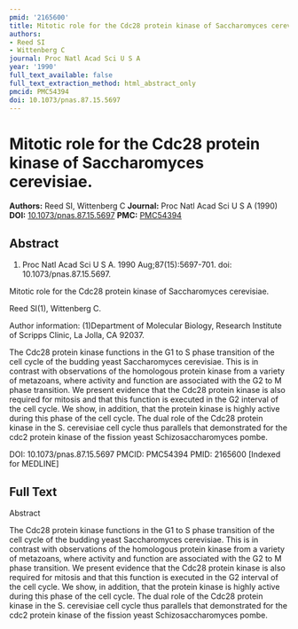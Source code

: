 ```yaml
---
pmid: '2165600'
title: Mitotic role for the Cdc28 protein kinase of Saccharomyces cerevisiae.
authors:
- Reed SI
- Wittenberg C
journal: Proc Natl Acad Sci U S A
year: '1990'
full_text_available: false
full_text_extraction_method: html_abstract_only
pmcid: PMC54394
doi: 10.1073/pnas.87.15.5697
---
```


# Mitotic role for the Cdc28 protein kinase of Saccharomyces cerevisiae.
**Authors:** Reed SI, Wittenberg C
**Journal:** Proc Natl Acad Sci U S A (1990)
**DOI:** [10.1073/pnas.87.15.5697](https://doi.org/10.1073/pnas.87.15.5697)
**PMC:** [PMC54394](https://www.ncbi.nlm.nih.gov/pmc/articles/PMC54394/)

## Abstract

1. Proc Natl Acad Sci U S A. 1990 Aug;87(15):5697-701. doi: 
10.1073/pnas.87.15.5697.

Mitotic role for the Cdc28 protein kinase of Saccharomyces cerevisiae.

Reed SI(1), Wittenberg C.

Author information:
(1)Department of Molecular Biology, Research Institute of Scripps Clinic, La 
Jolla, CA 92037.

The Cdc28 protein kinase functions in the G1 to S phase transition of the cell 
cycle of the budding yeast Saccharomyces cerevisiae. This is in contrast with 
observations of the homologous protein kinase from a variety of metazoans, where 
activity and function are associated with the G2 to M phase transition. We 
present evidence that the Cdc28 protein kinase is also required for mitosis and 
that this function is executed in the G2 interval of the cell cycle. We show, in 
addition, that the protein kinase is highly active during this phase of the cell 
cycle. The dual role of the Cdc28 protein kinase in the S. cerevisiae cell cycle 
thus parallels that demonstrated for the cdc2 protein kinase of the fission 
yeast Schizosaccharomyces pombe.

DOI: 10.1073/pnas.87.15.5697
PMCID: PMC54394
PMID: 2165600 [Indexed for MEDLINE]

## Full Text

Abstract

The Cdc28 protein kinase functions in the G1 to S phase transition of the cell cycle of the budding yeast Saccharomyces cerevisiae. This is in contrast with observations of the homologous protein kinase from a variety of metazoans, where activity and function are associated with the G2 to M phase transition. We present evidence that the Cdc28 protein kinase is also required for mitosis and that this function is executed in the G2 interval of the cell cycle. We show, in addition, that the protein kinase is highly active during this phase of the cell cycle. The dual role of the Cdc28 protein kinase in the S. cerevisiae cell cycle thus parallels that demonstrated for the cdc2 protein kinase of the fission yeast Schizosaccharomyces pombe.
